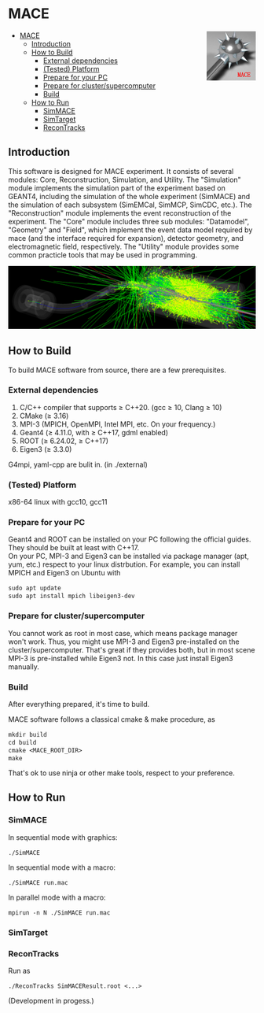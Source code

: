 # MACE

<img align="right" src="document/picture/MACE_logo_100x100.png"/>

- [MACE](#mace)
  - [Introduction](#introduction)
  - [How to Build](#how-to-build)
    - [External dependencies](#external-dependencies)
    - [(Tested) Platform](#tested-platform)
    - [Prepare for your PC](#prepare-for-your-pc)
    - [Prepare for cluster/supercomputer](#prepare-for-clustersupercomputer)
    - [Build](#build)
  - [How to Run](#how-to-run)
    - [SimMACE](#simmace)
    - [SimTarget](#simtarget)
    - [ReconTracks](#recontracks)

## Introduction

This software is designed for MACE experiment. It consists of several modules: Core, Reconstruction, Simulation, and Utility. The "Simulation" module implements the simulation part of the experiment based on GEANT4, including the simulation of the whole experiment (SimMACE) and the simulation of each subsystem (SimEMCal, SimMCP, SimCDC, etc.). The "Reconstruction" module implements the event reconstruction of the experiment. The "Core" module includes three sub modules: "Datamodel", "Geometry" and "Field", which implement the event data model required by mace (and the interface required for expansion), detector geometry, and electromagnetic field, respectively. The "Utility" module provides some common practicle tools that may be used in programming.

![SimMACE](document/picture/MACE_sim.png)

## How to Build

To build MACE software from source, there are a few prerequisites.

### External dependencies

1. C/C++ compiler that supports ≥ C++20. (gcc ≥ 10, Clang ≥ 10)
2. CMake   (≥ 3.16)
3. MPI-3   (MPICH, OpenMPI, Intel MPI, etc. On your frequency.)
4. Geant4  (≥ 4.11.0, with ≥ C++17, gdml enabled)
5. ROOT    (≥ 6.24.02, ≥ C++17)
6. Eigen3  (≥ 3.3.0)

G4mpi, yaml-cpp are bulit in. (in ./external)  

### (Tested) Platform

x86-64 linux with gcc10, gcc11

### Prepare for your PC  

Geant4 and ROOT can be installed on your PC following the official guides. They should be built at least with C++17.  
On your PC, MPI-3 and Eigen3 can be installed via package manager (apt, yum, etc.) respect to your linux distrbution. For example, you can install MPICH and Eigen3 on Ubuntu with

```shell
sudo apt update
sudo apt install mpich libeigen3-dev
```

### Prepare for cluster/supercomputer  

You cannot work as root in most case, which means package manager won't work. Thus, you might use MPI-3 and Eigen3 pre-installed on the cluster/supercomputer. That's great if they provides both, but in most scene MPI-3 is pre-installed while Eigen3 not. In this case just install Eigen3 manually.

### Build

After everything prepared, it's time to build.  

MACE software follows a classical cmake & make procedure, as

```shell
mkdir build
cd build
cmake <MACE_ROOT_DIR>
make
```

That's ok to use ninja or other make tools, respect to your preference.  

## How to Run

### SimMACE

In sequential mode with graphics:

```shell
./SimMACE
```

In sequential mode with a macro:

```shell
./SimMACE run.mac
```

In parallel mode with a macro:

```shell
mpirun -n N ./SimMACE run.mac
```

### SimTarget



### ReconTracks

Run as

```shell
./ReconTracks SimMACEResult.root <...>
```

(Development in progess.)
